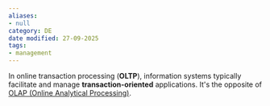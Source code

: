 ```yaml
---
aliases:
- null
category: DE
date modified: 27-09-2025
tags:
- management
---
```

In online transaction processing (**OLTP**), information systems typically facilitate and manage **transaction-oriented** applications. It's the opposite of [OLAP (Online Analytical Processing)](OLAP%20(online%20analytical%20processing).md).